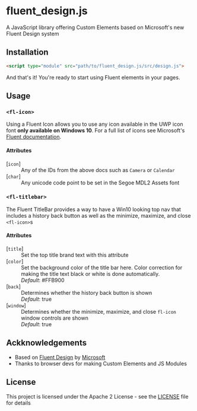 # fluent_design.js
A JavaScript library offering Custom Elements based on Microsoft's new Fluent Design system

## Installation

```html
<script type="module" src="path/to/fluent_design.js/src/design.js">
```
And that's it! You're ready to start using Fluent elements in your pages.

## Usage

### `<fl-icon>`
Using a Fluent Icon allows you to use any icon available in the UWP icon font **only available on Windows 10**. For a full list of icons see Microsoft's [Fluent documentation](https://docs.microsoft.com/en-us/windows/uwp/design/style/segoe-ui-symbol-font).

#### Attributes
<dl>
    <dt>[<code>icon</code>]</dt>
    <dd>Any of the IDs from the above docs such as <code>Camera</code> or <code>Calendar</code></dd>
    <dt>[<code>char</code>]</dt>
    <dd>Any unicode code point to be set in the Segoe MDL2 Assets font</dd>
</dl>

### `<fl-titlebar>`
The Fluent TitleBar provides a way to have a Win10 looking top nav that includes a history back button as well as the minimize, maximize, and close `<fl-icon>`s

#### Attributes
<dl>
    <dt>[<code>title</code>]</dt>
    <dd>Set the top title brand text with this attribute</dd>
    <dt>[<code>color</code>]</dt>
    <dd>Set the background color of the title bar here. Color correction for making the title text black or white is done automatically.</dd>
    <dd><i>Default</i>: #FFB900</dd>
    <dt>[<code>back</code>]</dt>
    <dd>Determines whether the history back button is shown</dd>
    <dd><i>Default</i>: true</dd>
    <dt>[<code>window</code>]</dt>
    <dd>Determines whether the minimize, maximize, and close <code>fl-icon</code> window controls are shown</dd>
    <dd><i>Default</i>: true</dd>
</dl>

## Ackknowledgements
- Based on [Fluent Design]() by [Microsoft]()
- Thanks to browser devs for making Custom Elements and JS Modules

## License
This project is licensed under the Apache 2 License - see the [LICENSE](LICENSE) file for details
